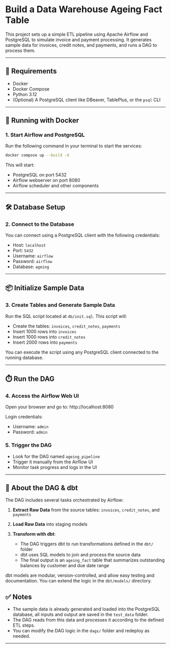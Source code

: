 # Build a Data Warehouse Ageing Fact Table

This project sets up a simple ETL pipeline using Apache Airflow and PostgreSQL to simulate invoice and payment processing. It generates sample data for invoices, credit notes, and payments, and runs a DAG to process them.

---

## 🚀 Requirements

- Docker
- Docker Compose
- Python 3.12
- (Optional) A PostgreSQL client like DBeaver, TablePlus, or the `psql` CLI

---

## 🐳 Running with Docker

### 1. Start Airflow and PostgreSQL

Run the following command in your terminal to start the services:
```bash
docker compose up --build -d
```

This will start:
- PostgreSQL on port 5432
- Airflow webserver on port 8080
- Airflow scheduler and other components

---

## 🛠️ Database Setup

### 2. Connect to the Database

You can connect using a PostgreSQL client with the following credentials:

- Host: `localhost`
- Port: `5432`
- Username: `airflow`
- Password: `airflow`
- Database: `ageing`

---

## 📦 Initialize Sample Data

### 3. Create Tables and Generate Sample Data

Run the SQL script located at `db/init.sql`. This script will:

- Create the tables: `invoices`, `credit_notes`, `payments`
- Insert 1000 rows into `invoices`
- Insert 1000 rows into `credit_notes`
- Insert 2000 rows into `payments`

You can execute the script using any PostgreSQL client connected to the running database.

---

## ⏱️ Run the DAG

### 4. Access the Airflow Web UI

Open your browser and go to: http://localhost:8080

Login credentials:

- Username: `admin`
- Password: `admin`

### 5. Trigger the DAG

- Look for the DAG named `ageing_pipeline`
- Trigger it manually from the Airflow UI
- Monitor task progress and logs in the UI

---

## 🧪 About the DAG & dbt

The DAG includes several tasks orchestrated by Airflow:

1. **Extract Raw Data** from the source tables: `invoices`, `credit_notes`, and `payments`

2. **Load Raw Data** into staging models

3. **Transform with dbt**:
   - The DAG triggers dbt to run transformations defined in the `dbt/` folder
   - dbt uses SQL models to join and process the source data
   - The final output is an `ageing_fact` table that summarizes outstanding balances by customer and due date range

dbt models are modular, version-controlled, and allow easy testing and documentation. You can extend the logic in the `dbt/models/` directory.

## ✅ Notes

- The sample data is already generated and loaded into the PostgreSQL database, all inputs and output are saved in the `test_data` folder.
- The DAG reads from this data and processes it according to the defined ETL steps.
- You can modify the DAG logic in the `dags/` folder and redeploy as needed.

---
